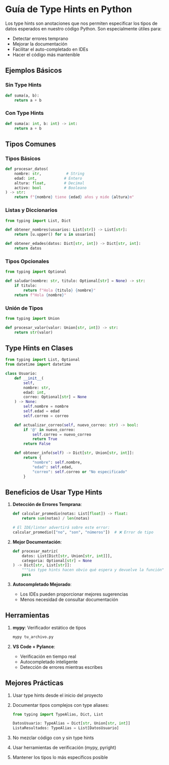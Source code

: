 # Guía de Type Hints en Python

Los type hints son anotaciones que nos permiten especificar los tipos de datos esperados en nuestro código Python. Son especialmente útiles para:
- Detectar errores temprano
- Mejorar la documentación
- Facilitar el auto-completado en IDEs
- Hacer el código más mantenible

## Ejemplos Básicos

### Sin Type Hints
```python
def suma(a, b):
    return a + b
```

### Con Type Hints
```python
def suma(a: int, b: int) -> int:
    return a + b
```

## Tipos Comunes

### Tipos Básicos
```python
def procesar_datos(
    nombre: str,           # String
    edad: int,            # Entero
    altura: float,        # Decimal
    activo: bool          # Booleano
) -> str:
    return f"{nombre} tiene {edad} años y mide {altura}m"
```

### Listas y Diccionarios
```python
from typing import List, Dict

def obtener_nombres(usuarios: List[str]) -> List[str]:
    return [u.upper() for u in usuarios]

def obtener_edades(datos: Dict[str, int]) -> Dict[str, int]:
    return datos
```

### Tipos Opcionales
```python
from typing import Optional

def saludar(nombre: str, titulo: Optional[str] = None) -> str:
    if titulo:
        return f"Hola {titulo} {nombre}"
    return f"Hola {nombre}"
```

### Unión de Tipos
```python
from typing import Union

def procesar_valor(valor: Union[str, int]) -> str:
    return str(valor)
```

## Type Hints en Clases

```python
from typing import List, Optional
from datetime import datetime

class Usuario:
    def __init__(
        self,
        nombre: str,
        edad: int,
        correo: Optional[str] = None
    ) -> None:
        self.nombre = nombre
        self.edad = edad
        self.correo = correo

    def actualizar_correo(self, nuevo_correo: str) -> bool:
        if '@' in nuevo_correo:
            self.correo = nuevo_correo
            return True
        return False

    def obtener_info(self) -> Dict[str, Union[str, int]]:
        return {
            "nombre": self.nombre,
            "edad": self.edad,
            "correo": self.correo or "No especificado"
        }
```

## Beneficios de Usar Type Hints

1. **Detección de Errores Temprana**:
   ```python
   def calcular_promedio(notas: List[float]) -> float:
       return sum(notas) / len(notas)

   # El IDE/linter advertirá sobre este error:
   calcular_promedio(["no", "son", "números"])  # ❌ Error de tipo
   ```

2. **Mejor Documentación**:
   ```python
   def procesar_matriz(
       datos: List[Dict[str, Union[str, int]]],
       categoria: Optional[str] = None
   ) -> Dict[str, List[str]]:
       """Los type hints hacen obvio qué espera y devuelve la función"""
       pass
   ```

3. **Autocompletado Mejorado**:
   - Los IDEs pueden proporcionar mejores sugerencias
   - Menos necesidad de consultar documentación

## Herramientas

1. **mypy**: Verificador estático de tipos
   ```bash
   mypy tu_archivo.py
   ```

2. **VS Code + Pylance**:
   - Verificación en tiempo real
   - Autocompletado inteligente
   - Detección de errores mientras escribes

## Mejores Prácticas

1. Usar type hints desde el inicio del proyecto
2. Documentar tipos complejos con type aliases:
   ```python
   from typing import TypeAlias, Dict, List

   DatosUsuario: TypeAlias = Dict[str, Union[str, int]]
   ListaResultados: TypeAlias = List[DatosUsuario]
   ```

3. No mezclar código con y sin type hints
4. Usar herramientas de verificación (mypy, pyright)
5. Mantener los tipos lo más específicos posible
